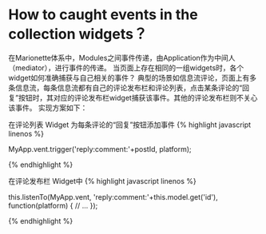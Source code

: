 # How to caught events in the collection widgets？
在Marionette体系中，Modules之间事件传递，由Application作为中间人（mediator），进行事件的传递。
当页面上存在相同的一组widgets时，各个widget如何准确捕获与自己相关的事件？
典型的场景如信息流评论，页面上有多条信息流，每条信息流都有自己的评论发布栏和评论列表，点击某条评论的“回复”按钮时，其对应的评论发布栏widget捕获该事件。其他的评论发布栏则不关心该事件。
实现方案如下：

在评论列表 Widget 为每条评论的“回复”按钮添加事件
{% highlight javascript linenos %}

MyApp.vent.trigger('reply:comment:'+postId, platform);

{% endhighlight %}


在评论发布栏 Widget中
{% highlight javascript linenos %}

this.listenTo(MyApp.vent, 'reply:comment:'+this.model.get('id'), function(platform) {
  // ...
});

{% endhighlight %}